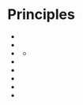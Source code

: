 # Principles

- [](data_formats.md)
- [](icons_style.md)
- [](layout.md)
    - [](groups_of_controls.md)
- [](mnemonics.md)
- [](platform_theme_colors.md)
- [](typography.md)
- [](validation_errors.md)
- [](Window-sizes.md)
